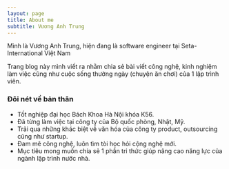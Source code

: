 ```yaml
---
layout: page
title: About me
subtitle: Vương Anh Trung
---
```


Mình là Vương Anh Trung, hiện đang là software engineer tại Seta-International Việt Nam

Trang blog này mình viết ra nhằm chia sẻ bài viết công nghệ, kinh nghiệm làm việc cũng như cuộc sống thường ngày (chuyện ăn chơi) của 1 lập trình viên.

### Đôi nét về bản thân

- Tốt nghiệp đại học Bách Khoa Hà Nội khóa K56.
- Đã từng làm việc tại công ty của Bộ quốc phòng, Nhật, Mỹ.
- Trải qua những khác biệt về văn hóa của công ty product, outsourcing cũng như startup.
- Đam mê công nghệ, luôn tìm tòi học hỏi cộng nghệ mới.
- Mục tiêu mong muốn chia sẻ 1 phần tri thức giúp nâng cao năng lực của ngành lập trình nước nhà.
